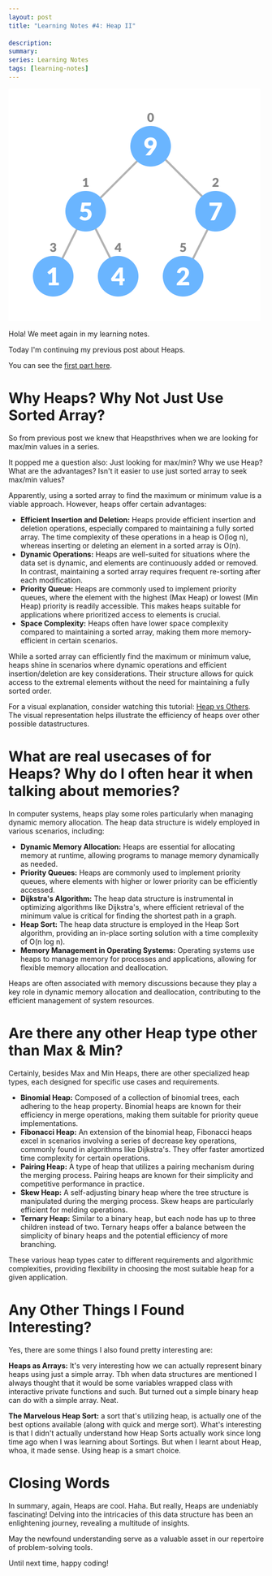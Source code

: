 ```yaml
---
layout: post
title: "Learning Notes #4: Heap II"

description:
summary:
series: Learning Notes
tags: [learning-notes]
---
```


![heaps](/images/jKhasliSq.png)

Hola! We meet again in my learning notes. 

Today I'm continuing my previous post about Heaps.

You can see the [first part here](/learning-notes-heaps-1/).

# Why Heaps? Why Not Just Use Sorted Array?

So from previous post we knew that Heapsthrives when we are looking for max/min values in a series.

It popped me a question also: Just looking for max/min? Why we use Heap? What are the advantages? Isn't it easier to use just sorted array to seek max/min values?

Apparently, using a sorted array to find the maximum or minimum value is a viable approach. However, heaps offer certain advantages:

- **Efficient Insertion and Deletion:** Heaps provide efficient insertion and deletion operations, especially compared to maintaining a fully sorted array. The time complexity of these operations in a heap is O(log n), whereas inserting or deleting an element in a sorted array is O(n).
- **Dynamic Operations:** Heaps are well-suited for situations where the data set is dynamic, and elements are continuously added or removed. In contrast, maintaining a sorted array requires frequent re-sorting after each modification.
- **Priority Queue:** Heaps are commonly used to implement priority queues, where the element with the highest (Max Heap) or lowest (Min Heap) priority is readily accessible. This makes heaps suitable for applications where prioritized access to elements is crucial.
- **Space Complexity:** Heaps often have lower space complexity compared to maintaining a sorted array, making them more memory-efficient in certain scenarios.

While a sorted array can efficiently find the maximum or minimum value, heaps shine in scenarios where dynamic operations and efficient insertion/deletion are key considerations. Their structure allows for quick access to the extremal elements without the need for maintaining a fully sorted order.

For a visual explanation, consider watching this tutorial: [Heap vs Others](https://www.youtube.com/watch?v=RU08pp_VPSs). The visual representation helps illustrate the efficiency of heaps over other possible datastructures.

# What are real usecases of for Heaps? Why do I often hear it when talking about memories?

In computer systems, heaps play some roles particularly when managing dynamic memory allocation. The heap data structure is widely employed in various scenarios, including:

- **Dynamic Memory Allocation:** Heaps are essential for allocating memory at runtime, allowing programs to manage memory dynamically as needed.
- **Priority Queues:** Heaps are commonly used to implement priority queues, where elements with higher or lower priority can be efficiently accessed.
- **Dijkstra's Algorithm:** The heap data structure is instrumental in optimizing algorithms like Dijkstra's, where efficient retrieval of the minimum value is critical for finding the shortest path in a graph.
- **Heap Sort:** The heap data structure is employed in the Heap Sort algorithm, providing an in-place sorting solution with a time complexity of O(n log n).
- **Memory Management in Operating Systems:** Operating systems use heaps to manage memory for processes and applications, allowing for flexible memory allocation and deallocation.

Heaps are often associated with memory discussions because they play a key role in dynamic memory allocation and deallocation, contributing to the efficient management of system resources.

# Are there any other Heap type other than Max & Min?

Certainly, besides Max and Min Heaps, there are other specialized heap types, each designed for specific use cases and requirements.

- **Binomial Heap:** Composed of a collection of binomial trees, each adhering to the heap property. Binomial heaps are known for their efficiency in merge operations, making them suitable for priority queue implementations.
- **Fibonacci Heap:** An extension of the binomial heap, Fibonacci heaps excel in scenarios involving a series of decrease key operations, commonly found in algorithms like Dijkstra's. They offer faster amortized time complexity for certain operations.
- **Pairing Heap:** A type of heap that utilizes a pairing mechanism during the merging process. Pairing heaps are known for their simplicity and competitive performance in practice.
- **Skew Heap:** A self-adjusting binary heap where the tree structure is manipulated during the merging process. Skew heaps are particularly efficient for melding operations.
- **Ternary Heap:** Similar to a binary heap, but each node has up to three children instead of two. Ternary heaps offer a balance between the simplicity of binary heaps and the potential efficiency of more branching.

These various heap types cater to different requirements and algorithmic complexities, providing flexibility in choosing the most suitable heap for a given application.

# Any Other Things I Found Interesting?

Yes, there are some things I also found pretty interesting are:

**Heaps as Arrays:** It's very interesting how we can actually represent binary heaps using just a simple array. Tbh when data structures are mentioned I always thought that it would be some variables wrapped class with interactive private functions and such. But turned out a simple binary heap can do with a simple array. Neat.

**The Marvelous Heap Sort:** a sort that's utilizing heap, is actually one of the best options available (along with quick and merge sort). What's interesting is that I didn't actually understand how Heap Sorts actually work since long time ago when I was learning about Sortings. But when I learnt about Heap, whoa, it made sense. Using heap is a smart choice.

# Closing Words

In summary, again, Heaps are cool. Haha. But really, Heaps are undeniably fascinating! Delving into the intricacies of this data structure has been an enlightening journey, revealing a multitude of insights.

May the newfound understanding serve as a valuable asset in our repertoire of problem-solving tools.

Until next time, happy coding!
